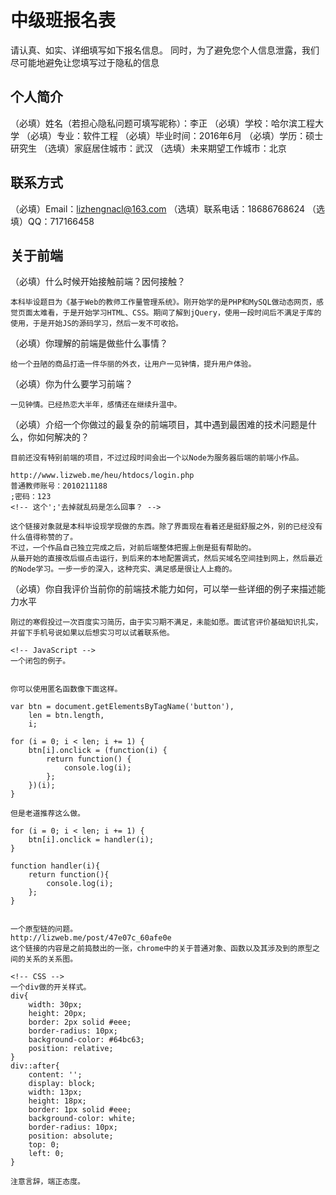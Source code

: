 # 中级班报名表

请认真、如实、详细填写如下报名信息。
同时，为了避免您个人信息泄露，我们尽可能地避免让您填写过于隐私的信息

## 个人简介

（必填）姓名（若担心隐私问题可填写昵称）：李正
（必填）学校：哈尔滨工程大学
（必填）专业：软件工程
（必填）毕业时间：2016年6月
（必填）学历：硕士研究生
（选填）家庭居住城市：武汉
（选填）未来期望工作城市：北京

## 联系方式

（必填）Email：lizhengnacl@163.com
（选填）联系电话：18686768624
（选填）QQ：717166458

## 关于前端

（必填）什么时候开始接触前端？因何接触？

	本科毕设题目为《基于Web的教师工作量管理系统》。刚开始学的是PHP和MySQL做动态网页，感觉页面太难看，于是开始学习HTML、CSS。期间了解到jQuery，使用一段时间后不满足于库的使用，于是开始JS的源码学习，然后一发不可收拾。

（必填）你理解的前端是做些什么事情？

	给一个丑陋的商品打造一件华丽的外衣，让用户一见钟情，提升用户体验。

（必填）你为什么要学习前端？

	一见钟情。已经热恋大半年，感情还在继续升温中。

（必填）介绍一个你做过的最复杂的前端项目，其中遇到最困难的技术问题是什么，你如何解决的？
	
	目前还没有特别前端的项目，不过过段时间会出一个以Node为服务器后端的前端小作品。

	http://www.lizweb.me/heu/htdocs/login.php
	普通教师账号：2010211188
	;密码：123
	<!-- 这个';'去掉就乱码是怎么回事？ -->

	这个链接对象就是本科毕设现学现做的东西。除了界面现在看着还是挺舒服之外，别的已经没有什么值得称赞的了。
	不过，一个作品自己独立完成之后，对前后端整体把握上倒是挺有帮助的。
	从最开始的直接改后缀点击运行，到后来的本地配置调式，然后买域名空间挂到网上，然后最近的Node学习。一步一步的深入，这种充实、满足感是很让人上瘾的。

（必填）你自我评价当前你的前端技术能力如何，可以举一些详细的例子来描述能力水平

	刚过的寒假投过一次百度实习简历，由于实习期不满足，未能如愿。面试官评价基础知识扎实，并留下手机号说如果以后想实习可以试着联系他。

	<!-- JavaScript -->
	一个闭包的例子。


	你可以使用匿名函数像下面这样。

	var btn = document.getElementsByTagName('button'),
        len = btn.length,
        i;

    for (i = 0; i < len; i += 1) {
        btn[i].onclick = (function(i) {
            return function() {
                console.log(i);
            };
        })(i);
    }

    但是老道推荐这么做。

    for (i = 0; i < len; i += 1) {
        btn[i].onclick = handler(i);
    }

    function handler(i){
    	return function(){
    		console.log(i);
    	};
    }


    一个原型链的问题。
    http://lizweb.me/post/47e07c_60afe0e
    这个链接的内容是之前捣鼓出的一张，chrome中的关于普通对象、函数以及其涉及到的原型之间的关系的关系图。

    <!-- CSS -->
    一个div做的开关样式。
    div{
        width: 30px;
        height: 20px;
        border: 2px solid #eee;
        border-radius: 10px;
        background-color: #64bc63;
        position: relative;
    }
    div::after{
        content: '';
        display: block;
        width: 13px;
        height: 18px;
        border: 1px solid #eee;
        background-color: white;
        border-radius: 10px;
        position: absolute;
        top: 0;
        left: 0;
    }

    注意言辞，端正态度。